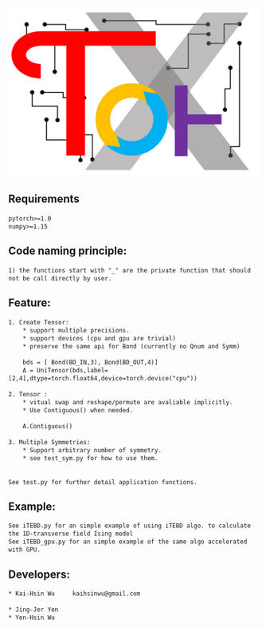 ![alt text](./Tor10_icon.png)

## Requirements
    pytorch>=1.0
    numpy>=1.15

## Code naming principle:
    1) the functions start with "_" are the private function that should not be call directly by user.

## Feature:
        
    1. Create Tensor:
        * support multiple precisions.        
        * support devices (cpu and gpu are trivial)
        * preserve the same api for Bond (currently no Qnum and Symm)
        
        bds = [ Bond(BD_IN,3), Bond(BD_OUT,4)]
        A = UniTensor(bds,label=[2,4],dtype=torch.float64,device=torch.device("cpu"))

    2. Tensor :
        * vitual swap and reshape/permute are avaliable implicitly.
        * Use Contiguous() when needed.

        A.Contiguous()

    3. Multiple Symmetries:
        * Support arbitrary number of symmetry. 
        * see test_sym.py for how to use them. 
        

    See test.py for further detail application functions.

## Example:

    See iTEBD.py for an simple example of using iTEBD algo. to calculate the 1D-transverse field Ising model 
    See iTEBD_gpu.py for an simple example of the same algo accelerated with GPU. 



## Developers:

    * Kai-Hsin Wu     kaihsinwu@gmail.com

    * Jing-Jer Yen 
    * Yen-Hsin Wu 
